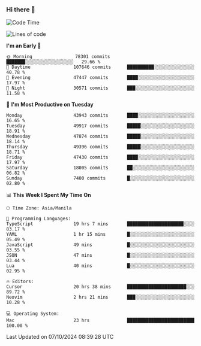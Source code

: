 ### Hi there 👋

<!--START_SECTION:waka-->
![Code Time](http://img.shields.io/badge/Code%20Time-5%2C629%20hrs%2034%20mins-blue)

![Lines of code](https://img.shields.io/badge/From%20Hello%20World%20I%27ve%20Written-118.8%20million%20lines%20of%20code-blue)

**I'm an Early 🐤** 

```text
🌞 Morning                78301 commits       ███████░░░░░░░░░░░░░░░░░░   29.66 % 
🌆 Daytime                107646 commits      ██████████░░░░░░░░░░░░░░░   40.78 % 
🌃 Evening                47447 commits       ████░░░░░░░░░░░░░░░░░░░░░   17.97 % 
🌙 Night                  30571 commits       ███░░░░░░░░░░░░░░░░░░░░░░   11.58 % 
```
📅 **I'm Most Productive on Tuesday** 

```text
Monday                   43943 commits       ████░░░░░░░░░░░░░░░░░░░░░   16.65 % 
Tuesday                  49917 commits       █████░░░░░░░░░░░░░░░░░░░░   18.91 % 
Wednesday                47874 commits       █████░░░░░░░░░░░░░░░░░░░░   18.14 % 
Thursday                 49396 commits       █████░░░░░░░░░░░░░░░░░░░░   18.71 % 
Friday                   47430 commits       ████░░░░░░░░░░░░░░░░░░░░░   17.97 % 
Saturday                 18005 commits       ██░░░░░░░░░░░░░░░░░░░░░░░   06.82 % 
Sunday                   7400 commits        █░░░░░░░░░░░░░░░░░░░░░░░░   02.80 % 
```


📊 **This Week I Spent My Time On** 

```text
🕑︎ Time Zone: Asia/Manila

💬 Programming Languages: 
TypeScript               19 hrs 7 mins       █████████████████████░░░░   83.17 % 
YAML                     1 hr 15 mins        █░░░░░░░░░░░░░░░░░░░░░░░░   05.49 % 
JavaScript               49 mins             █░░░░░░░░░░░░░░░░░░░░░░░░   03.55 % 
JSON                     47 mins             █░░░░░░░░░░░░░░░░░░░░░░░░   03.44 % 
Lua                      40 mins             █░░░░░░░░░░░░░░░░░░░░░░░░   02.95 % 

🔥 Editors: 
Cursor                   20 hrs 38 mins      ██████████████████████░░░   89.72 % 
Neovim                   2 hrs 21 mins       ███░░░░░░░░░░░░░░░░░░░░░░   10.28 % 

💻 Operating System: 
Mac                      23 hrs              █████████████████████████   100.00 % 
```


 Last Updated on 07/10/2024 08:39:28 UTC
<!--END_SECTION:waka-->


<!--
**rad182/rad182** is a ✨ _special_ ✨ repository because its `README.md` (this file) appears on your GitHub profile.

Here are some ideas to get you started:

- 🔭 I’m currently working on ...
- 🌱 I’m currently learning ...
- 👯 I’m looking to collaborate on ...
- 🤔 I’m looking for help with ...
- 💬 Ask me about ...
- 📫 How to reach me: ...
- 😄 Pronouns: ...
- ⚡ Fun fact: ...
-->
